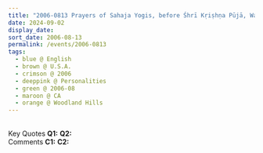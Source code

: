 ```yaml
---
title: "2006-0813 Prayers of Sahaja Yogis, before Śhrī Kṛiṣhṇa Pūjā, Warner Center Marriott Hotel, 21850 Oxnard St, Woodland Hills (40 kms W of Los Angeles), CA, U.S.A."
date: 2024-09-02
display_date: 
sort_date: 2006-08-13
permalink: /events/2006-0813
tags:
  - blue @ English
  - brown @ U.S.A.
  - crimson @ 2006
  - deeppink @ Personalities
  - green @ 2006-08
  - maroon @ CA
  - orange @ Woodland Hills
---
```


<br>

<wave-list>
  <list-title color="DarkSeaGreen" width="55">Key Quotes</list-title>
  <list-item color="BlanchedAlmond" width="280"><b>Q1:</b> <i></i></list-item>
  <list-item color="Lavender" width="280"><b>Q2:</b> <i></i></list-item>
</wave-list>

<br>

<wave-list>
  <list-title color="DarkSeaGreen" width="55">Comments</list-title>
  <list-item color="BlanchedAlmond" width="280"><b>C1:</b> <i></i></list-item>
  <list-item color="Lavender" width="280"><b>C2:</b> <i></i></list-item>
</wave-list>